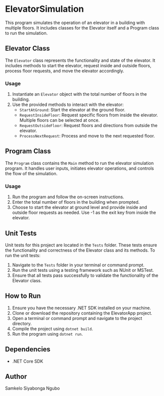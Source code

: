 # ElevatorSimulation
This program simulates the operation of an elevator in a building with multiple floors. It includes classes for the Elevator itself and a Program class to run the simulation.

## Elevator Class

The `Elevator` class represents the functionality and state of the elevator. It includes methods to start the elevator, request inside and outside floors, process floor requests, and move the elevator accordingly.

### Usage

1. Instantiate an `Elevator` object with the total number of floors in the building.
2. Use the provided methods to interact with the elevator:
   - `StartAtGround`: Start the elevator at the ground floor.
   - `RequestInsideFloor`: Request specific floors from inside the elevator. Multiple floors can be selected at once.
   - `RequestOutsideFloor`: Request floors and directions from outside the elevator.
   - `ProcessNextRequest`: Process and move to the next requested floor.

## Program Class

The `Program` class contains the `Main` method to run the elevator simulation program. It handles user inputs, initiates elevator operations, and controls the flow of the simulation.

### Usage

1. Run the program and follow the on-screen instructions.
2. Enter the total number of floors in the building when prompted.
3. Choose to start the elevator at ground level and provide inside and outside floor requests as needed. Use -1 as the exit key from inside the elevator.

## Unit Tests

Unit tests for this project are located in the `Tests` folder. These tests ensure the functionality and correctness of the Elevator class and its methods. To run the unit tests:

1. Navigate to the `Tests` folder in your terminal or command prompt.
2. Run the unit tests using a testing framework such as NUnit or MSTest.
3. Ensure that all tests pass successfully to validate the functionality of the Elevator class.

## How to Run

1. Ensure you have the necessary .NET SDK installed on your machine.
2. Clone or download the repository containing the ElevatorApp project.
3. Open a terminal or command prompt and navigate to the project directory.
4. Compile the project using `dotnet build`.
5. Run the program using `dotnet run`.

## Dependencies

- .NET Core SDK

## Author
Samkelo Siyabonga Ngubo
